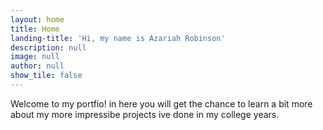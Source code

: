 ```yaml
---
layout: home
title: Home
landing-title: 'Hi, my name is Azariah Robinson'
description: null
image: null
author: null
show_tile: false
---
```


Welcome to my portfio! in here you will get the chance to learn a bit more about my more impressibe projects ive done in my college years. 
